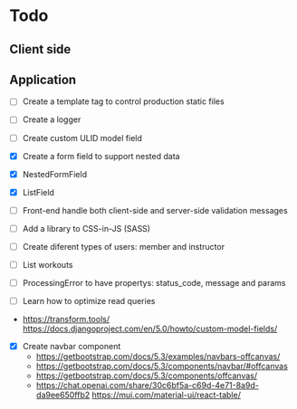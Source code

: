 # Todo

## Client side

## Application
- [ ] Create a template tag to control production static files
- [ ] Create a logger
- [ ] Create custom ULID model field
- [x] Create a form field to support nested data
- [x] NestedFormField
- [x] ListField
- [ ] Front-end handle both client-side and server-side validation messages
- [ ] Add a library to CSS-in-JS (SASS)
- [ ] Create diferent types of users: member and instructor
- [ ] List workouts
- [ ] ProcessingError to have propertys: status_code, message and params
- [ ] Learn how to optimize read queries



- https://transform.tools/
    https://docs.djangoproject.com/en/5.0/howto/custom-model-fields/
- [x] Create navbar component
    - https://getbootstrap.com/docs/5.3/examples/navbars-offcanvas/
    - https://getbootstrap.com/docs/5.3/components/navbar/#offcanvas
    - https://getbootstrap.com/docs/5.3/components/offcanvas/
    - https://chat.openai.com/share/30c6bf5a-c69d-4e71-8a9d-da9ee650ffb2
    https://mui.com/material-ui/react-table/